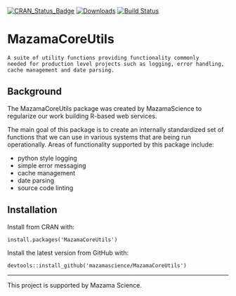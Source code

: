 [![CRAN\_Status\_Badge](http://www.r-pkg.org/badges/version/MazamaCoreUtils)](https://cran.r-project.org/package=MazamaCoreUtils)
[![Downloads](http://cranlogs.r-pkg.org/badges/MazamaCoreUtils)](https://cran.r-project.org/package=MazamaCoreUtils)
[![Build Status](https://travis-ci.org/MazamaScience/MazamaCoreUtils.svg?branch=master)](https://travis-ci.org/MazamaScience/MazamaCoreUtils)

# MazamaCoreUtils

```
A suite of utility functions providing functionality commonly
needed for production level projects such as logging, error handling,
cache management and date parsing.
```

## Background

The MazamaCoreUtils package was created by MazamaScience to regularize our
work building R-based web services.

The main goal of this package is to create an internally standardized set of
functions that we can use in various systems that are being run
operationally. Areas of functionality supported by this package include:

 * python style logging
 * simple error messaging
 * cache management
 * date parsing
 * source code linting
 
 
## Installation

Install from CRAN with:

```install.packages('MazamaCoreUtils')```

Install the latest version from GitHub with:

``` devtools::install_github('mazamascience/MazamaCoreUtils') ```

----

This project is supported by Mazama Science.

